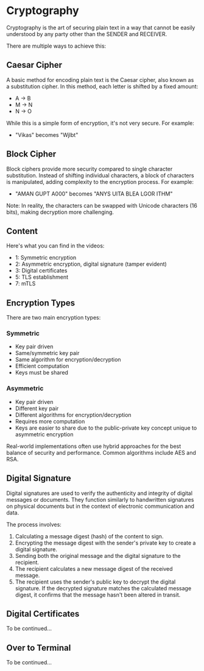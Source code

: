 # Cryptography

Cryptography is the art of securing plain text in a way that cannot be easily understood by any party other than the SENDER and RECEIVER.

There are multiple ways to achieve this:

## Caesar Cipher

A basic method for encoding plain text is the Caesar cipher, also known as a substitution cipher. In this method, each letter is shifted by a fixed amount:

- A -> B
- M -> N
- N -> O

While this is a simple form of encryption, it's not very secure. For example:

- "Vikas" becomes "Wjlbt"

## Block Cipher

Block ciphers provide more security compared to single character substitution. Instead of shifting individual characters, a block of characters is manipulated, adding complexity to the encryption process. For example:

- "AMAN GUPT A000" becomes "ANYS UITA BLEA LGOR ITHM"

Note: In reality, the characters can be swapped with Unicode characters (16 bits), making decryption more challenging.

## Content

Here's what you can find in the videos:

- 1: Symmetric encryption
- 2: Asymmetric encryption, digital signature (tamper evident)
- 3: Digital certificates
- 5: TLS establishment
- 7: mTLS

## Encryption Types

There are two main encryption types:

### Symmetric

- Key pair driven
- Same/symmetric key pair
- Same algorithm for encryption/decryption
- Efficient computation
- Keys must be shared

### Asymmetric

- Key pair driven
- Different key pair
- Different algorithms for encryption/decryption
- Requires more computation
- Keys are easier to share due to the public-private key concept unique to asymmetric encryption

Real-world implementations often use hybrid approaches for the best balance of security and performance. Common algorithms include AES and RSA.

## Digital Signature

Digital signatures are used to verify the authenticity and integrity of digital messages or documents. They function similarly to handwritten signatures on physical documents but in the context of electronic communication and data.

The process involves:

1. Calculating a message digest (hash) of the content to sign.
2. Encrypting the message digest with the sender's private key to create a digital signature.
3. Sending both the original message and the digital signature to the recipient.
4. The recipient calculates a new message digest of the received message.
5. The recipient uses the sender's public key to decrypt the digital signature. If the decrypted signature matches the calculated message digest, it confirms that the message hasn't been altered in transit.

## Digital Certificates

To be continued...

## Over to Terminal

To be continued...
